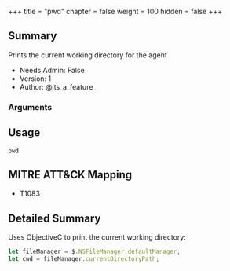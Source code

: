 +++
title = "pwd"
chapter = false
weight = 100
hidden = false
+++

## Summary

Prints the current working directory for the agent 
- Needs Admin: False  
- Version: 1  
- Author: @its_a_feature_  

### Arguments

## Usage

```
pwd
```

## MITRE ATT&CK Mapping

- T1083  
## Detailed Summary
Uses ObjectiveC to print the current working directory:
```JavaScript
let fileManager = $.NSFileManager.defaultManager;
let cwd = fileManager.currentDirectoryPath;
```

